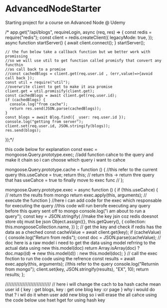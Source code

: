 # AdvancedNodeStarter

Starting project for a course on Advanced Node @ Udemy

/\*
app.get("/api/blogs", requireLogin, async (req, res) => {
const redis = require("redis");
const client = redis.createClient({
legacyMode: true,
});
async function startServer() {
await client.connect();
}
startServer();

    // the fun below take a callback function but we better work with promissing
    //so we will use util to get function called promisfy that convert any functhin
    //as call back to a promise
    //const cachedBlogs = client.get(req.user.id , (err,value)=>{avoid call back });
    const util = require("util");
    //overwrite client to get to make it asa promise
    client.get = util.promisify(client.get);
    const cachedBlogs = await client.get(req.user.id);
    if (cachedBlogs) {
      console.log("from cache");
      return res.send(JSON.parse(cachedBlogs));
    }
    const blogs = await Blog.find({ _user: req.user.id });
    console.log("getting from server");
    client.set(req.user.id, JSON.stringify(blogs));
    res.send(blogs);

});\*/

this code below for explanation
const exec = mongoose.Query.prototype.exec;
//add function cahce to the query and make it chain so i can choose which query i want to cahce

mongoose.Query.prototype.cache = function () {
//this refer to the current query
this.useCahce = true;
return this; // return this -> return thre query that has useCahce = true to finally move to exec func //
};

mongoose.Query.prototype.exec = async function () {
if (!this.useCahce) {
// return the reults from mongo
return exec.apply(this, arguments); // execute the function
}
//here i can add code for the exec which responsable for executing the query
//this code will run berofe executing any query before this query sent off to mongo
console.log("i am about to run a query");
const key = JSON.stringify(
//make the key jsin coz redis doesnot store obj must be json
Object.assign({}, this.getQuery(), {
collection: this.mongooseCollection.name,
})
);
// get the key and check if redis has the data as a cheched
const cacheValue = await client.get(key);
if (cacheValue) {
console.log("Return from redis");
const doc = JSON.parse(cacheValue);
// doc here is a raw model i need to get the data using model refrring to the actual data using new this.model(doc)
return Array.isArray(doc)
? doc.map((d) => new this.model(d))
: new this.model(doc);
}
// call the exec fnction to run the code using the refrence
const results = await exec.apply(this, arguments); //this refer to the query
console.log("Returnin from mongo");
client.set(key, JSON.stringify(results), "EX", 10);
return results;
};

/////////////////////////////
// here i will change the cach to ba hash cache mean
user id {
key : get blogs,
key : get one blog
key :cr page
}
why i would do that ? i wil do it when user add new blog so i will erase the all cahce using the code below
use hset hget for using hash key
